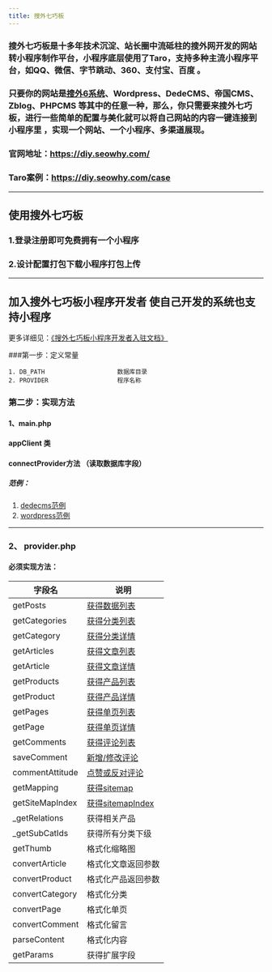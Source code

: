 ```yaml
---
title: 搜外七巧板
---
```

### 搜外七巧板是十多年技术沉淀、站长圈中流砥柱的搜外网开发的网站转小程序制作平台，小程序底层使用了Taro，支持多种主流小程序平台，如QQ、微信、字节跳动、360、支付宝、百度 。
### 只要你的网站是[搜外6系统](https://6.seowhy.com/)、Wordpress、DedeCMS、帝国CMS、Zblog、PHPCMS 等其中的任意一种，那么，你只需要来搜外七巧板，进行一些简单的配置与美化就可以将自己网站的内容一键连接到小程序里 ，实现一个网站、一个小程序、多渠道展现。
### 官网地址：https://diy.seowhy.com/
### Taro案例：https://diy.seowhy.com/case

---
## 使用搜外七巧板
###  1.登录注册即可免费拥有一个小程序
###  2.设计配置打包下载小程序打包上传

---
## 加入搜外七巧板小程序开发者 使自己开发的系统也支持小程序
更多详细见：[《搜外七巧板小程序开发者入驻文档》](https://www.kancloud.cn/lyc_echo/diy_seowhy_com/2030231)

###第一步：定义常量
~~~
1. DB_PATH                    数据库目录
2. PROVIDER                   程序名称
~~~~~~
### 第二步：实现方法
#### 1、main.php
#### appClient 类 
#### connectProvider方法 （读取数据库字段）
##### 范例：
1. [dedecms范例](https://www.kancloud.cn/lyc_echo/diy_seowhy_com/2030187)
2. [wordpress范例](https://www.kancloud.cn/lyc_echo/diy_seowhy_com/2030188)
*****
### 2、 provider.php
#### 必须实现方法：
|  字段名 |   说明|
| --- | --- |
| getPosts|              [获得数据列表](https://www.kancloud.cn/lyc_echo/diy_seowhy_com/2030192) |
| getCategories |         [获得分类列表](https://www.kancloud.cn/lyc_echo/diy_seowhy_com/2030191) |
| getCategory |           [获得分类详情](https://www.kancloud.cn/lyc_echo/diy_seowhy_com/2030191) |
| getArticles |           [获得文章列表](https://www.kancloud.cn/lyc_echo/diy_seowhy_com/2030194) |
| getArticle |            [获得文章详情](https://www.kancloud.cn/lyc_echo/diy_seowhy_com/2030191) |
| getProducts |           [获得产品列表](https://www.kancloud.cn/lyc_echo/diy_seowhy_com/2030193) |
| getProduct |            [获得产品详情](https://www.kancloud.cn/lyc_echo/diy_seowhy_com/2030196) |
| getPages |              [获得单页列表](https://www.kancloud.cn/lyc_echo/diy_seowhy_com/2030197) |
| getPage |               [获得单页详情](https://www.kancloud.cn/lyc_echo/diy_seowhy_com/2030198) |
| getComments |           [获得评论列表](https://www.kancloud.cn/lyc_echo/diy_seowhy_com/2030199) |
| saveComment |           [新增/修改评论](https://www.kancloud.cn/lyc_echo/diy_seowhy_com/2030200) |
| commentAttitude |       [点赞或反对评论](https://www.kancloud.cn/lyc_echo/diy_seowhy_com/2030201) |
| getMapping |            [获得sitemap](https://www.kancloud.cn/lyc_echo/diy_seowhy_com/2030203) |
| getSiteMapIndex |       [获得sitemapIndex](https://www.kancloud.cn/lyc_echo/diy_seowhy_com/2030204) |
| _getRelations |         获得相关产品 |
| _getSubCatIds |         获得所有分类下级 |
| getThumb |              格式化缩略图 |
| convertArticle |        格式化文章返回参数 |
| convertProduct |        格式化产品返回参数 |
| convertCategory |       格式化分类 |
| convertPage |           格式化单页 |
| convertComment |        格式化留言 |
| parseContent |          格式化内容 |
| getParams |             获得扩展字段 |

